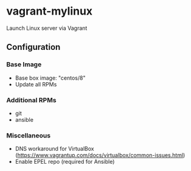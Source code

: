 # vagrant-mylinux
Launch Linux server via Vagrant

## Configuration

### Base Image
- Base box image: "centos/8"
- Update all RPMs

### Additional RPMs
- git
- ansible

### Miscellaneous
- DNS workaround for VirtualBox
  (https://www.vagrantup.com/docs/virtualbox/common-issues.html)
- Enable EPEL repo (required for Ansible)
